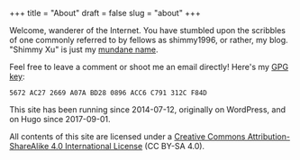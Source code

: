 +++
title = "About"
draft = false
slug = "about"
+++

Welcome, wanderer of the Internet. You have stumbled upon the scribbles of one commonly referred to by fellows as shimmy1996, or rather, my blog. "Shimmy Xu" is just my [mundane name](http://stallman.org/biographies.html#humorous%20bio).

Feel free to leave a comment or shoot me an email directly! Here's my [GPG key](https://www.shimmy1996.com/gpg.txt):

```text
5672 AC27 2669 A07A BD28 0896 ACC6 C791 312C F84D
```

This site has been running since 2014-07-12, originally on WordPress, and on Hugo since 2017-09-01.

All contents of this site are licensed under a [Creative Commons Attribution-ShareAlike 4.0 International License](http://creativecommons.org/licenses/by-sa/4.0/) (CC BY-SA 4.0).
